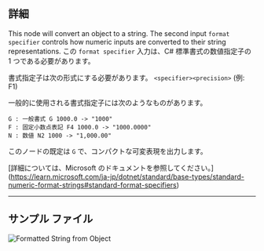 ## 詳細
This node will convert an object to a string. The second input `format specifier` controls how numeric inputs are converted to their string representations.
この `format specifier` 入力は、C# 標準書式の数値指定子の 1 つである必要があります。

書式指定子は次の形式にする必要があります。
`<specifier><precision>` (例: F1)

一般的に使用される書式指定子には次のようなものがあります。
```
G : 一般書式 G 1000.0 -> "1000"
F : 固定小数点表記 F4 1000.0 -> "1000.0000"
N : 数値 N2 1000 -> "1,000.00"
```

このノードの既定は `G` で、コンパクトな可変表現を出力します。

[詳細については、Microsoft のドキュメントを参照してください。] (https://learn.microsoft.com/ja-jp/dotnet/standard/base-types/standard-numeric-format-strings#standard-format-specifiers)
___
## サンプル ファイル

![Formatted String from Object](./CoreNodeModels.FormattedStringFromObject_img.jpg)
